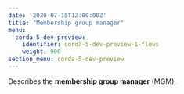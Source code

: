```yaml
---
date: '2020-07-15T12:00:00Z'
title: "Membership group manager"
menu:
  corda-5-dev-preview:
    identifier: corda-5-dev-preview-1-flows
    weight: 900
section_menu: corda-5-dev-preview
---
```


Describes the **membership group manager** (MGM).
